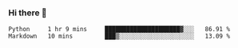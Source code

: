 ### Hi there 👋

<!--START_SECTION:waka-->

```text
Python     1 hr 9 mins     █████████████████████▓░░░   86.91 %
Markdown   10 mins         ███▒░░░░░░░░░░░░░░░░░░░░░   13.09 %
```

<!--END_SECTION:waka-->
